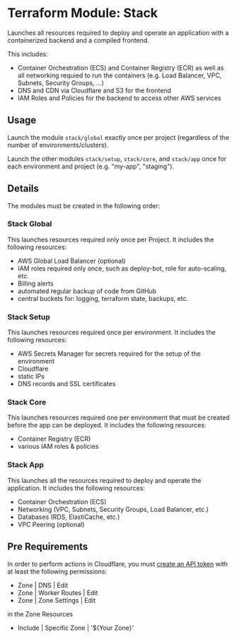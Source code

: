 # Terraform Module: Stack

Launches all resources required to deploy and operate an application with a containerized backend and a compiled frontend.

This includes:

- Container Orchestration (ECS) and Container Registry (ECR) as well as all networking requied to run the containers (e.g. Load Balancer, VPC, Subnets, Security Groups, ...)
- DNS and CDN via Cloudflare and S3 for the frontend
- IAM Roles and Policies for the backend to access other AWS services

## Usage

Launch the module `stack/global` exactly once per project (regardless of the number of environments/clusters).

Launch the other modules `stack/setup`, `stack/core`, and `stack/app` once for each environment and project (e.g. "my-app", "staging").

## Details

The modules must be created in the following order:

### Stack Global

This launches resources required only once per Project. It includes the following resources:

- AWS Global Load Balancer (optional)
- IAM roles required only once, such as deploy-bot, role for auto-scaling, etc.
- Billing alerts
- automated regular backup of code from GitHub
- central buckets for: logging, terraform state, backups, etc.

### Stack Setup

This launches resources required once per environment. It includes the following resources:

- AWS Secrets Manager for secrets required for the setup of the environment
- Cloudflare
- static IPs
- DNS records and SSL certificates

### Stack Core

This launches resources required one per environment that must be created before the app can be
deployed. It includes the following resources:

- Container Registry (ECR)
- various IAM roles & policies

### Stack App

This launches all the resources required to deploy and operate the application. It includes the following resources:

- Container Orchestration (ECS)
- Networking (VPC, Subnets, Security Groups, Load Balancer, etc.)
- Databases (RDS, ElastiCache, etc.)
- VPC Peering (optional)

## Pre Requirements

In order to perform actions in Cloudflare, you must [create an API token](https://developers.cloudflare.com/fundamentals/api/get-started/create-token/) with at least the following permissions:

- Zone | DNS | Edit
- Zone | Worker Routes | Edit
- Zone | Zone Settings | Edit

in the Zone Resources

- Include | Specific Zone | '${Your Zone}'
